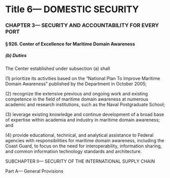 
# Title 6— DOMESTIC SECURITY
### CHAPTER 3— SECURITY AND ACCOUNTABILITY FOR EVERY PORT
#### § 926. Center of Excellence for Maritime Domain Awareness
##### (b) Duties

The Center established under subsection (a) shall

(1) prioritize its activities based on the “National Plan To Improve Maritime Domain Awareness” published by the Department in October 2005;

(2) recognize the extensive previous and ongoing work and existing competence in the field of maritime domain awareness at numerous academic and research institutions, such as the Naval Postgraduate School;

(3) leverage existing knowledge and continue development of a broad base of expertise within academia and industry in maritime domain awareness; and

(4) provide educational, technical, and analytical assistance to Federal agencies with responsibilities for maritime domain awareness, including the Coast Guard, to focus on the need for interoperability, information sharing, and common information technology standards and architecture.

SUBCHAPTER II— SECURITY OF THE INTERNATIONAL SUPPLY CHAIN

Part A— General Provisions
